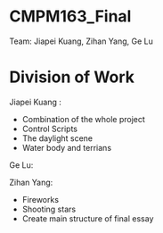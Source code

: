 # CMPM163_Final
 Team: Jiapei Kuang, Zihan Yang, Ge Lu

# Division of Work
Jiapei Kuang : 
  - Combination of the whole project
  - Control Scripts 
  - The daylight scene 
  - Water body and terrians 
 
Ge Lu: 

Zihan Yang:
  - Fireworks
  - Shooting stars
  - Create main structure of final essay
